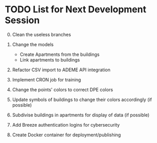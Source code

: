 # TODO List for Next Development Session

0. Clean the useless branches

1. Change the models  
   - Create Apartments from the buildings
   - Link apartments to buildings

2. Refactor CSV import to ADEME API integration

3. Implement CRON job for training

4. Change the points' colors to correct DPE colors

5. Update symbols of buildings to change their colors accordingly (if possible)

6. Subdivise buildings in apartments for display of data (if possible)

7. Add Breeze authentication logins for cybersecurity

8. Create Docker container for deployment/publishing
